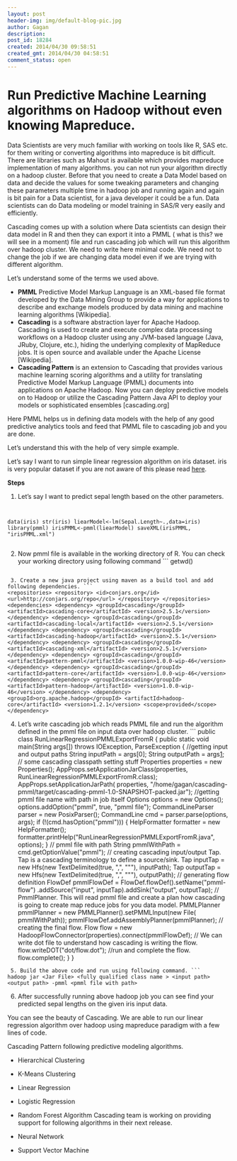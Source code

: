```yaml
---
layout: post
header-img: img/default-blog-pic.jpg
author: Gagan
description: 
post_id: 18284
created: 2014/04/30 09:58:51
created_gmt: 2014/04/30 04:58:51
comment_status: open
---
```


# Run Predictive Machine Learning algorithms on Hadoop without even knowing Mapreduce.

Data Scientists are very much familiar with working on tools like R, SAS etc. for them writing or converting algorithms into mapreduce is bit difficult. There are libraries such as Mahout is available which provides mapreduce implementation of many algorithms. you can not run your algorithm directly on a hadoop cluster. Before that you need to create a Data Model based on data and decide the values for some tweaking parameters and changing these parameters multiple time in hadoop job and running again and again is bit pain for a Data scientist, for a java developer it could be a fun. Data scientists can do Data modeling or model training in SAS/R very easily and efficiently.

Cascading comes up with a solution where Data scientists can design their data model in R and then they can export it into a PMML ( what is this? we will see in a moment) file and run cascading job which will run this algorithm over hadoop cluster. We need to write here minimal code. We need not to change the job if we are changing data model even if we are trying with different algorithm.

Let’s understand some of the terms we used above. 

  * **PMML** Predictive Model Markup Language is an XML-based file format developed by the Data Mining Group to provide a way for applications to describe and exchange models produced by data mining and machine learning algorithms [Wikipedia]. 
  * **Cascading** is a software abstraction layer for Apache Hadoop. Cascading is used to create and execute complex data processing workflows on a Hadoop cluster using any JVM-based language (Java, JRuby, Clojure, etc.), hiding the underlying complexity of MapReduce jobs. It is open source and available under the Apache License [Wikipedia]. 
  * **Cascading Pattern** is an extension to Cascading that provides various machine learning scoring algorithms and a utility for translating Predictive Model Markup Language (PMML) documents into applications on Apache Hadoop. Now you can deploy predictive models on to Hadoop or utilize the Cascading Pattern Java API to deploy your models or sophisticated ensembles [cascading.org] 

Here PMML helps us in defining data models with the help of any good predictive analytics tools and feed that PMML file to cascading job and you are done.

Let’s understand this with the help of very simple example.

Let’s say I want to run simple linear regression algorithm on iris dataset. iris is very popular dataset if you are not aware of this please read [here][1].

**Steps**

  1. Let’s say I want to predict sepal length based on the other parameters.

``` 


data(iris) str(iris) liearModel<-lm(Sepal.Length~.,data=iris) library(pmml) irisPMML<-pmml(liearModel) saveXML(irisPMML, "irisPMML.xml")


 ``` 
  2. Now pmml file is available in the working directory of R. You can check your working directory using following command ``` 
 getwd() 
 ``` 

  3. Create a new java project using maven as a build tool and add following dependencies. ``` 
 <repositories> <repository> <id>conjars.org</id> <url>http://conjars.org/repo</url> </repository> </repositories> <dependencies> <dependency> <groupId>cascading</groupId> <artifactId>cascading-core</artifactId> <version>2.5.1</version> </dependency> <dependency> <groupId>cascading</groupId> <artifactId>cascading-local</artifactId> <version>2.5.1</version> </dependency> <dependency> <groupId>cascading</groupId> <artifactId>cascading-hadoop</artifactId> <version>2.5.1</version> </dependency> <dependency> <groupId>cascading</groupId> <artifactId>cascading-xml</artifactId> <version>2.5.1</version> </dependency> <dependency> <groupId>cascading</groupId> <artifactId>pattern-pmml</artifactId> <version>1.0.0-wip-46</version> </dependency> <dependency> <groupId>cascading</groupId> <artifactId>pattern-core</artifactId> <version>1.0.0-wip-46</version> </dependency> <dependency> <groupId>cascading</groupId> <artifactId>pattern-hadoop</artifactId> <version>1.0.0-wip-46</version> </dependency> <dependency> <groupId>org.apache.hadoop</groupId> <artifactId>hadoop-core</artifactId> <version>1.2.1</version> <scope>provided</scope> </dependency> 
 ``` 
  4. Let’s write cascading job which reads PMML file and run the algorithm defined in the pmml file on input data over hadoop cluster. ``` 
 public class RunLinearRegressionPMMLExportFromR { public static void main(String args[]) throws IOException, ParseException { //getting input and output paths String inputPath = args[0]; String outputPath = args[1]; // some cascading classpath setting stuff Properties properties = new Properties(); AppProps.setApplicationJarClass(properties, RunLinearRegressionPMMLExportFromR.class); AppProps.setApplicationJarPath( properties, "/home/gagan/cascading-pmml/target/cascading-pmml-1.0-SNAPSHOT-packed.jar"); //getting pmml file name with path in job itself Options options = new Options(); options.addOption("pmml", true, "pmml file"); CommandLineParser parser = new PosixParser(); CommandLine cmd = parser.parse(options, args); if (!(cmd.hasOption("pmml"))) { HelpFormatter formatter = new HelpFormatter(); formatter.printHelp("RunLinearRegressionPMMLExportFromR.java", options); } // pmml file with path String pmmlWithPath = cmd.getOptionValue("pmml"); // creating cascading input/output Tap. Tap is a cascading terminology to define a source/sink. Tap inputTap = new Hfs(new TextDelimited(true, ",", "\""), inputPath); Tap outputTap = new Hfs(new TextDelimited(true, ",", "\""), outputPath); // generating flow definition FlowDef pmmlFlowDef = FlowDef.flowDef().setName("pmml-flow") .addSource("input", inputTap).addSink("output", outputTap); // PmmlPlanner. This will read pmml file and create a plan how cascading is going to create map reduce jobs for you data model. PMMLPlanner pmmlPlanner = new PMMLPlanner().setPMMLInput(new File( pmmlWithPath)); pmmlFlowDef.addAssemblyPlanner(pmmlPlanner); // creating the final flow. Flow flow = new HadoopFlowConnector(properties).connect(pmmlFlowDef); // We can write dot file to understand how cascading is writing the flow. flow.writeDOT("dot/flow.dot"); //run and complete the flow. flow.complete(); } } 
 ``` I have written detailed comments in code to explain what is happening there. 
  5. Build the above code and run using following command. ``` 
 hadoop jar <Jar File> <fully qualified class name > <input path> <output path> -pmml <pmml file with path> 
 ``` 
  6. After successfully running above hadoop job you can see find your predicted sepal lengths on the given iris input data. 

You can see the beauty of Cascading. We are able to run our linear regression algorithm over hadoop using mapreduce paradigm with a few lines of code.

Cascading Pattern following predictive modeling algorithms. 

  * Hierarchical Clustering
  * K-Means Clustering
  * Linear Regression
  * Logistic Regression
  * Random Forest Algorithm
Cascading team is working on providing support for following algorithms in their next release.

  * Neural Network
  * Support Vector Machine

   [1]: http://archive.ics.uci.edu/ml/datasets/Iris (Iris data set)